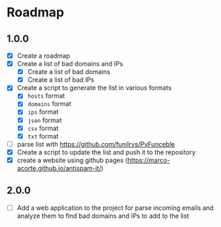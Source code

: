 # Roadmap

## 1.0.0

- [x] Create a roadmap
- [x] Create a list of bad domains and IPs
  - [x] Create a list of bad domains
  - [x] Create a list of bad IPs
- [x] Create a script to generate the list in various formats
  - [x] `hosts` format
  - [x] `domains` format
  - [x] `ips` format
  - [x] `json` format
  - [x] `csv` format
  - [x] `txt` format
- [ ] parse list with <https://github.com/funilrys/PyFunceble>
- [x] Create a script to update the list and push it to the repository
- [x] create a website using github pages (<https://marco-acorte.github.io/antispam-it/>)

## 2.0.0

- [ ] Add a web application to the project for parse incoming emails and analyze them to find bad domains and IPs to add to the list
